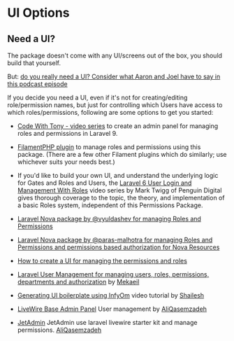 # UI Options

## Need a UI?

The package doesn't come with any UI/screens out of the box, you should build that yourself. 

But: [do you really need a UI? Consider what Aaron and Joel have to say in this podcast episode](https://show.nocompromises.io/episodes/should-you-manage-roles-and-permissions-with-a-ui)

If you decide you need a UI, even if it's not for creating/editing role/permission names, but just for controlling which Users have access to which roles/permissions, following are some options to get you started:

- [Code With Tony - video series](https://www.youtube.com/watch?v=lGfV1ddMhHA) to create an admin panel for managing roles and permissions in Laravel 9.

- [FilamentPHP plugin](https://filamentphp.com/plugins/tharinda-rodrigo-osen-roles-permissions) to manage roles and permissions using this package. (There are a few other Filament plugins which do similarly; use whichever suits your needs best.)

- If you'd like to build your own UI, and understand the underlying logic for Gates and Roles and Users, the [Laravel 6  User Login and Management With Roles](https://www.youtube.com/watch?v=7PpJsho5aak&list=PLxFwlLOncxFLazmEPiB4N0iYc3Dwst6m4) video series by Mark Twigg of Penguin Digital gives thorough coverage to the topic, the theory, and implementation of a basic Roles system, independent of this Permissions Package.

- [Laravel Nova package by @vyuldashev for managing Roles and Permissions](https://github.com/vyuldashev/nova-permission)

- [Laravel Nova package by @paras-malhotra for managing Roles and Permissions and permissions based authorization for Nova Resources](https://github.com/insenseanalytics/laravel-nova-permission)

- [How to create a UI for managing the permissions and roles](http://www.qcode.in/easy-roles-and-permissions-in-laravel-5-4/)

- [Laravel User Management for managing users, roles, permissions, departments and authorization](https://github.com/Mekaeil/LaravelUserManagement) by [Mekaeil](https://github.com/Mekaeil)

- [Generating UI boilerplate using InfyOm](https://youtu.be/hlGu2pa1bdU) video tutorial by [Shailesh](https://github.com/shailesh-ladumor)


- [LiveWire Base Admin Panel](https://github.com/aliqasemzadeh/bap) User management by [AliQasemzadeh](https://github.com/aliqasemzadeh)

- [JetAdmin](https://github.com/aliqasemzadeh/jetadmin) JetAdmin use laravel livewire starter kit and manage permissions. [AliQasemzadeh](https://github.com/aliqasemzadeh)
